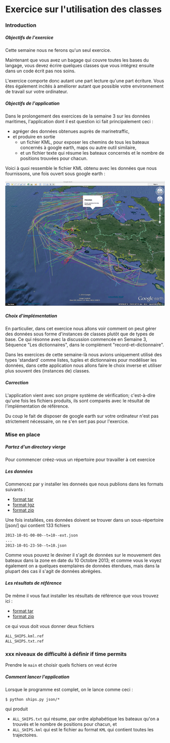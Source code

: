 
# Exercice sur l'utilisation des classes

### Introduction

##### Objectifs de l'exercice

Cette semaine nous ne ferons qu'un seul exercice.

Maintenant que vous avez un bagage qui couvre toutes les bases du langage, vous
devez écrire quelques classes que vous intégrez ensuite dans un code écrit pas
nos soins.

L'exercice comporte donc autant une part lecture qu'une part écriture. Vous êtes
également incités à améliorer autant que possible votre environnement de travail
sur votre ordinateur.

##### Objectifs de l'application

Dans le prolongement des exercices de la semaine 3 sur les données maritimes,
l'application dont il est question ici fait principalement ceci&nbsp;:
 * agréger des données obtenues auprès de marinetraffic,
 * et produire en sortie
   * un fichier KML, pour exposer les chemins de tous les bateaux concernés à
google earth, maps ou autre outil similaire,
   * et un fichier texte qui résume les bateaux concernés et le nombre de
positions trouvées pour chacun.

Voici à quoi ressemble le fichier KML obtenu avec les données que nous
fournissons, une fois ouvert sous google earth&nbsp;:

<img src="media/ships-in-earth.png">

##### Choix d'implémentation

En particulier, dans cet exercice nous allons voir comment on peut gérer des
données sous forme d'instances de classes plutôt que de types de base. Ce qui
résonne avec la discussion commencée en Semaine 3, Séquence "Les dictionnaires",
dans le complément "record-et-dictionnaire".

Dans les exercices de cette semaine-là nous avions uniquement utilisé des types
'standard' comme listes, tuples et dictionnaires pour modéliser les données,
dans cette application nous allons faire le choix inverse et utiliser plus
souvent des (instances de) classes.

##### Correction

L'application vient avec son propre système de vérification; c'est-à-dire qu'une
fois les fichiers produits, ils sont comparés avec le résultat de
l'implémentation de référence.

Du coup le fait de disposer de google earth sur votre ordinateur n'est pas
strictement nécessaire, on ne s'en sert pas pour l'exercice.

### Mise en place

##### Partez d'un directory vierge

Pour commencer créez-vous un répertoire pour travailler à cet exercice

##### Les données

Commencez par y installer les donneés que nous publions dans les formats
suivants&nbsp;:
 * [format tar](data/ships-json.tar)
 * [format tgz](data/ships-json.tgz)
 * [format zip](data/ships-json.zip)

Une fois installées, ces données doivent se trouver dans un sous-répertoire
[json/] qui contient 133 fichiers

    2013-10-01-00-00--t=10--ext.json
    ...
    2013-10-01-23-50--t=10.json

Comme vous pouvez le deviner il s'agit de données sur le mouvement des bateaux
dans la zone en date du 10 Octobre 2013; et comme vous le voyez également on a
quelques exemplaires de données étendues, mais dans la plupart des cas il s'agit
de données abrégées.

##### Les résultats de référence

De même il vous faut installer les résultats de référence que vous trouvez
ici&nbsp;:
 * [format tar](data/ships-ref.tar)
 * [format zip](data/ships-ref.zip)

ce qui vous doit vous donner deux fichiers

    ALL_SHIPS.kml.ref
    ALL_SHIPS.txt.ref


### xxx niveaux de difficulté à définir if time permits

Prendre le `main` et choisir quels fichiers on veut écrire

##### Comment lancer l'application

Lorsque le programme est complet, on le lance comme ceci&nbsp;:

    $ python ships.py json/*

qui produit

 * `ALL_SHIPS.txt` qui résume, par ordre alphabétique les bateaux qu'on a
trouvés et le nombre de positions pour chacun, et
 * `ALL_SHIPS.kml` qui est le fichier au format `KML` qui contient toutes les
trajectoires.

